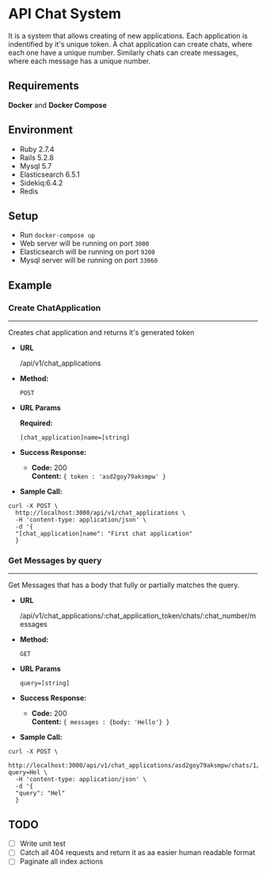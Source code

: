 # API Chat System
It is a system that allows creating of new applications. Each application is indentified by it's unique token. A chat application can create chats, where each one have a unique number. Similarly chats can create messages, where each message has a unique number.


## Requirements
**Docker** and **Docker Compose**


## Environment
- Ruby 2.7.4
- Rails 5.2.8
- Mysql 5.7
- Elasticsearch 6.5.1
- Sidekiq:6.4.2
- Redis


## Setup
- Run `docker-compose up`  
- Web server will be running on port `3000`
- Elasticsearch will be running on port `9200`
- Mysql server will be running on port `33060`


## Example

 ### Create ChatApplication
----
  Creates chat application and returns it's generated token

* **URL**

  /api/v1/chat_applications

* **Method:**

  `POST`
  
*  **URL Params**

   **Required:**
 
   `[chat_application]name=[string]`

* **Success Response:**

  * **Code:** 200 <br />
    **Content:** `{ token : 'asd2goy79aksmpw' }`

* **Sample Call:**

```
curl -X POST \
  http://localhost:3000/api/v1/chat_applications \
  -H 'content-type: application/json' \
  -d '{
  "[chat_application]name": "First chat application"
  }
```

 ### Get Messages by query
----
  Get Messages that has a body that fully or partially matches the query.

* **URL**

  /api/v1/chat_applications/:chat_application_token/chats/:chat_number/messages

* **Method:**

  `GET`
  
*  **URL Params**
 
   `query=[string]`

* **Success Response:**

  * **Code:** 200 <br />
    **Content:** `{ messages : {body: 'Hello'} }`

* **Sample Call:**

```
curl -X POST \
  http://localhost:3000/api/v1/chat_applications/asd2goy79aksmpw/chats/1/messages?query=Hel \
  -H 'content-type: application/json' \
  -d '{
  "query": "Hel"
  }
```

## TODO
- [ ] Write unit test
- [ ] Catch all 404 requests and return it as aa easier human readable format
- [ ] Paginate all index actions
